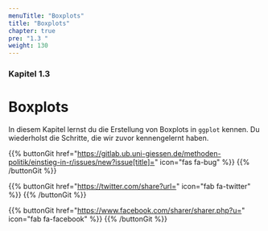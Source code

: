 ```yaml
---
menuTitle: "Boxplots"
title: "Boxplots"
chapter: true
pre: "1.3 "
weight: 130
---
```


### Kapitel 1.3

# Boxplots

In diesem Kapitel lernst du die Erstellung von Boxplots in `ggplot` kennen. Du wiederholst die Schritte, die wir zuvor kennengelernt haben. 

{{% buttonGit href="https://gitlab.ub.uni-giessen.de/methoden-politik/einstieg-in-r/issues/new?issue[title]=" icon="fas fa-bug" %}} {{% /buttonGit %}} 

{{% buttonGit href="https://twitter.com/share?url=" icon="fab fa-twitter" %}} {{% /buttonGit %}}

{{% buttonGit href="https://www.facebook.com/sharer/sharer.php?u=" icon="fab fa-facebook" %}} {{% /buttonGit %}}